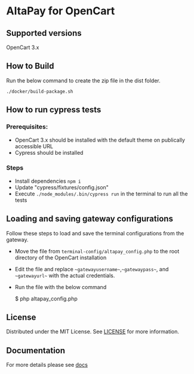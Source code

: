 # AltaPay for OpenCart

## Supported versions
OpenCart 3.x

## How to Build
Run the below command to create the zip file in the dist folder.

    ./docker/build-package.sh

## How to run cypress tests

### Prerequisites: 

* OpenCart 3.x should be installed with the default theme on publically accessible URL
* Cypress should be installed

### Steps 

* Install dependencies `npm i`
* Update "cypress/fixtures/config.json"
* Execute `./node_modules/.bin/cypress run` in the terminal to run all the tests

## Loading and saving gateway configurations
Follow these steps to load and save the terminal configurations from the gateway.
* Move the file from `terminal-config/altapay_config.php` to the root directory of the OpenCart installation
* Edit the file and replace `~gatewayusername~`,`~gatewaypass~`, and `~gatewayurl~` with the actual credentials.
* Run the file with the below command

    $ php altapay_config.php

## License

Distributed under the MIT License. See [LICENSE](LICENSE) for more information.

## Documentation

For more details please see [docs](https://github.com/AltaPay/plugin-opencart3/wiki)
